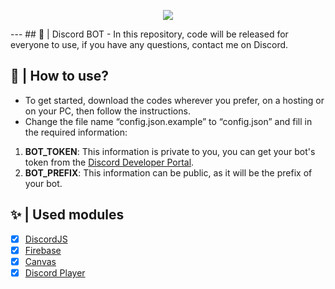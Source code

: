 <p align="center">
    <img src="https://discord.c99.nl/widget/theme-4/821086275204808764.png"/>
</p>
---
## 🚀 | Discord BOT
- In this repository, code will be released for everyone to use, if you have any questions, contact me on Discord.

## 🤔 | How to use?

* To get started, download the codes wherever you prefer, on a hosting or on your PC, then follow the instructions.
* Change the file name “config.json.example” to “config.json” and fill in the required information:
1. <b>BOT_TOKEN</b>: This information is private to you, you can get your bot's token from the [Discord Developer Portal](https://discord.com/developers/applications).
2. <b>BOT_PREFIX</b>: This information can be public, as it will be the prefix of your bot.

## ✨ | Used modules
- [x] [DiscordJS](https://discord.js.org/)
- [x] [Firebase](https://firebase.google.com/)
- [x] [Canvas](https://www.npmjs.com/package/canvas)
- [x] [Discord Player](https://discord-player.js.org/)
